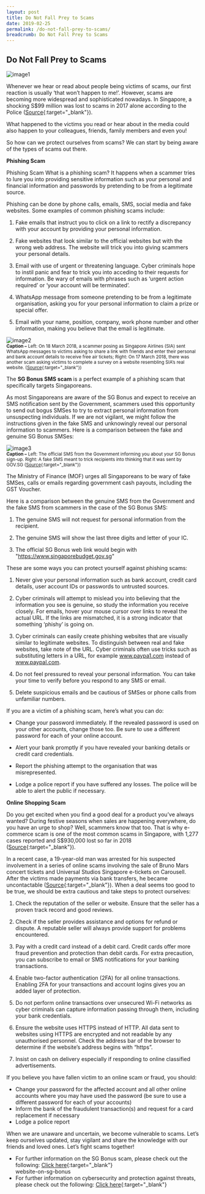 ```yaml
---
layout: post
title: Do Not Fall Prey to Scams
date: 2019-02-25
permalink: /do-not-fall-prey-to-scams/
breadcrumb: Do Not Fall Prey to Scams
---
```


## Do Not Fall Prey to Scams <br>

![image1](/images/articles/do-not-fall-prey-to-scams/do-not-fall-prey-to-scams-1.jpg)


Whenever we hear or read about people being victims of scams, our first reaction is usually ‘that won’t happen to me!’.  However, scams are becoming more widespread and sophisticated nowadays. In Singapore, a shocking S$99 million was lost to scams in 2017 alone according to the Police ([Source](https://www.channelnewsasia.com/news/singapore/s-99-million-lost-to-scams-in-2017-police-9945700){:target="_blank"}).

What happened to the victims you read or hear about in the media could also happen to your colleagues, friends, family members and even you!

So how can we protect ourselves from scams? We can start by being aware of the types of scams out there.


**Phishing Scam**<br>

Phishing Scam
What is a phishing scam?  It happens when a scammer tries to lure you into providing sensitive information such as your personal and financial information and passwords by pretending to be from a legitimate source.

Phishing can be done by phone calls, emails, SMS, social media and fake websites. Some examples of common phishing scams include:

1. Fake emails that instruct you to click on a link to rectify a discrepancy with your account by providing your personal information.

2. Fake websites that look similar to the official websites but with the wrong web address. The website will trick you into giving scammers your personal details.

3. Email with use of urgent or threatening language. Cyber criminals hope to instil panic and fear to trick you into acceding to their requests for information. Be wary of emails with phrases such as ‘urgent action required’ or ‘your account will be terminated’.

4. WhatsApp message from someone pretending to be from a legitimate organisation, asking you for your personal information to claim a prize or special offer.

5. Email with your name, position, company, work phone number and other information, making you believe that the email is legitimate.

![image2](/images/articles/do-not-fall-prey-to-scams/do-not-fall-prey-to-scams-2.jpg)<br>
<sub>**Caption –** Left: On 18 March 2018, a scammer posing as Singapore Airlines (SIA) sent WhatsApp messages to victims asking to share a link with friends and enter their personal and bank account details to receive free air tickets; Right:  On 17 March 2018, there was another scam asking victims to complete a survey on a website resembling SIA’s real website. ([Source](https://www.straitstimes.com/singapore/singapore-airlines-warns-customers-against-scam-that-claims-recipients-have-won-air){:target="_blank"})<sub/>

The **SG Bonus SMS scam** is a perfect example of a phishing scam that specifically targets Singaporeans.<br>

As most Singaporeans are aware of the SG Bonus and expect to receive an SMS notification sent by the Government, scammers used this opportunity to send out bogus SMSes to try to extract personal information from unsuspecting individuals. If we are not vigilant, we might follow the instructions given in the fake SMS and unknowingly reveal our personal information to scammers. Here is a comparison between the fake and genuine SG Bonus SMSes:

![image3](/images/articles/do-not-fall-prey-to-scams/do-not-fall-prey-to-scams-3.jpg)<br>
<sub>**Caption –** Left: The official SMS from the Government informing you about your SG Bonus sign-up. Right: A fake SMS meant to trick recipients into thinking that it was sent by GOV.SG ([Source](https://www.channelnewsasia.com/news/singapore/scam-sham-sg-bonus-notifications-phishing-10807536){:target="_blank"})<sub/>

The Ministry of Finance (MOF) urges all Singaporeans to be wary of fake SMSes, calls or emails regarding government cash payouts, including the GST Voucher.

Here is a comparison between the genuine SMS from the Government and the fake SMS from scammers in the case of the SG Bonus SMS:

1. The genuine SMS will not request for personal information from the recipient.

2. The genuine SMS will show the last three digits and letter of your IC.

3. The official SG Bonus web link would begin with "https://www.singaporebudget.gov.sg"

These are some ways you can protect yourself against phishing scams:

1. Never give your personal information such as bank account, credit card details, user account IDs or passwords to untrusted sources.

2. Cyber criminals will attempt to mislead you into believing that the information you see is genuine, so study the information you receive closely. For emails, hover your mouse cursor over links to reveal the actual URL. If the links are mismatched, it is a strong indicator that something ‘phishy’ is going on. 

3. Cyber criminals can easily create phishing websites that are visually similar to legitimate websites. To distinguish between real and fake websites, take note of the URL. Cyber criminals often use tricks such as substituting letters in a URL, for example www.paypa1.com instead of www.paypal.com.

4. Do not feel pressured to reveal your personal information. You can take your time to verify before you respond to any SMS or email. 

5. Delete suspicious emails and be cautious of SMSes or phone calls from unfamiliar numbers.

If you are a victim of a phishing scam, here’s what you can do:

- Change your password immediately. If the revealed password is used on your other accounts, change those too. Be sure to use a different password for each of your online account.

- Alert your bank promptly if you have revealed your banking details or credit card credentials.

- Report the phishing attempt to the organisation that was misrepresented.

- Lodge a police report if you have suffered any losses. The police will be able to alert the public if necessary.

**Online Shopping Scam**

Do you get excited when you find a good deal for a product you’ve always wanted?  During festive seasons when sales are happening everywhere, do you have an urge to shop? Well, scammers know that too. That is why e-commerce scam is one of the most common scams in Singapore, with 1,277 cases reported and S$930,000 lost so far in 2018 ([Source](https://www.todayonline.com/singapore/e-commerce-loan-and-impersonation-scams-push-crime-rate-first-half-2018){:target="_blank"}).

In a recent case, a 19-year-old man was arrested for his suspected involvement in a series of online scams involving the sale of Bruno Mars concert tickets and Universal Studios Singapore e-tickets on Carousell.  After the victims made payments via bank transfers, he became uncontactable ([Source](https://www.channelnewsasia.com/news/singapore/bruno-mars-concert-ticket-scam-carousell-universal-studio-10929318){:target="_blank"}). When a deal seems too good to be true, we should be extra cautious and take steps to protect ourselves:
 
1. Check the reputation of the seller or website. Ensure that the seller has a proven track record and good reviews. 

2. Check if the seller provides assistance and options for refund or dispute. A reputable seller will always provide support for problems encountered.

3. Pay with a credit card instead of a debit card. Credit cards offer more fraud prevention and protection than debit cards. For extra precaution, you can subscribe to email or SMS notifications for your banking transactions.

4. Enable two-factor authentication (2FA) for all online transactions. Enabling 2FA for your transactions and account logins gives you an added layer of protection.

5. Do not perform online transactions over unsecured Wi-Fi networks as cyber criminals can capture information passing through them, including your bank credentials.

6. Ensure the website uses HTTPS instead of HTTP. All data sent to websites using HTTPS are encrypted and not readable by any unauthorised personnel. Check the address bar of the browser to determine if the website’s address begins with “https”.

7. Insist on cash on delivery especially if responding to online classified advertisements.

If you believe you have fallen victim to an online scam or fraud, you should:

- Change your password for the affected account and all other online accounts where you may have used the password (be sure to use a different password for each of your accounts)
- Inform the bank of the fraudulent transaction(s) and request for a card replacement if necessary
- Lodge a police report

When we are unaware and uncertain, we become vulnerable to scams. Let’s keep ourselves updated, stay vigilant and share the knowledge with our friends and loved ones. Let’s fight scams together!

- For further information on the SG Bonus scam, please check out the following: [Click here](https://www.gov.sg/factually/content/fake-sms-and-website-on-sg-bonus){:target="_blank"}<br>website-on-sg-bonus
- For further information on cybersecurity and protection against threats, please check out the following: [Click here](https://www.csa.gov.sg/gosafeonline){:target="_blank"}<br>

